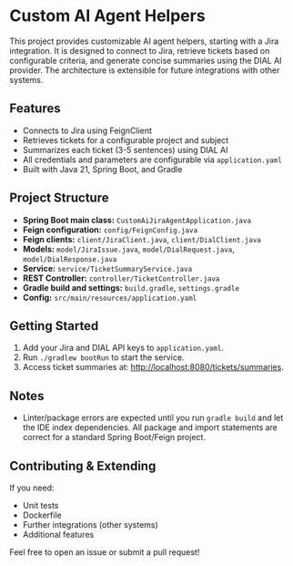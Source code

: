 # Custom AI Agent Helpers

This project provides customizable AI agent helpers, starting with a Jira integration. It is designed to connect to Jira, retrieve tickets based on configurable criteria, and generate concise summaries using the DIAL AI provider. The architecture is extensible for future integrations with other systems.

## Features
- Connects to Jira using FeignClient
- Retrieves tickets for a configurable project and subject
- Summarizes each ticket (3-5 sentences) using DIAL AI
- All credentials and parameters are configurable via `application.yaml`
- Built with Java 21, Spring Boot, and Gradle

## Project Structure
- **Spring Boot main class:** `CustomAiJiraAgentApplication.java`
- **Feign configuration:** `config/FeignConfig.java`
- **Feign clients:** `client/JiraClient.java`, `client/DialClient.java`
- **Models:** `model/JiraIssue.java`, `model/DialRequest.java`, `model/DialResponse.java`
- **Service:** `service/TicketSummaryService.java`
- **REST Controller:** `controller/TicketController.java`
- **Gradle build and settings:** `build.gradle`, `settings.gradle`
- **Config:** `src/main/resources/application.yaml`

## Getting Started
1. Add your Jira and DIAL API keys to `application.yaml`.
2. Run `./gradlew bootRun` to start the service.
3. Access ticket summaries at: [http://localhost:8080/tickets/summaries](http://localhost:8080/tickets/summaries).

## Notes
- Linter/package errors are expected until you run `gradle build` and let the IDE index dependencies. All package and import statements are correct for a standard Spring Boot/Feign project.

## Contributing & Extending
If you need:
- Unit tests
- Dockerfile
- Further integrations (other systems)
- Additional features

Feel free to open an issue or submit a pull request!